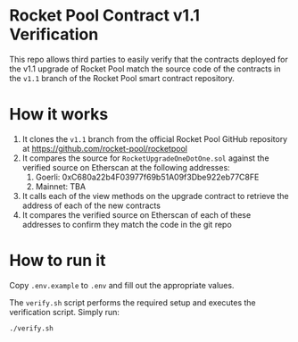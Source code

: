 # Rocket Pool Contract v1.1 Verification

This repo allows third parties to easily verify that the contracts deployed for the v1.1 upgrade of Rocket Pool
match the source code of the contracts in the `v1.1` branch of the Rocket Pool smart contract repository.

# How it works

1. It clones the `v1.1` branch from the official Rocket Pool GitHub repository at https://github.com/rocket-pool/rocketpool
2. It compares the source for `RocketUpgradeOneDotOne.sol` against the verified source on Etherscan at the following addresses:
   1. Goerli: 0xC680a22b4F03977f69b51A09f3Dbe922eb77C8FE
   2. Mainnet: TBA
3. It calls each of the view methods on the upgrade contract to retrieve the address of each of the new contracts
4. It compares the verified source on Etherscan of each of these addresses to confirm they match the code in the git repo

# How to run it

Copy `.env.example` to `.env` and fill out the appropriate values.

The `verify.sh` script performs the required setup and executes the verification script. Simply run:

```bash
./verify.sh
```